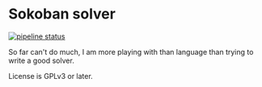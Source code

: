 Sokoban solver
==============

[![pipeline status](https://gitlab.com/martin-t/sokoban-solver/badges/master/pipeline.svg)](https://gitlab.com/martin-t/sokoban-solver/commits/master)

So far can't do much, I am more playing with than language than trying to write a good solver.

License is GPLv3 or later.